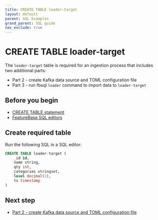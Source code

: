 ```yaml
---
title: CREATE TABLE loader-target
layout: default
parent: SQL Examples
grand_parent: SQL guide
nav_exclude: true
---
```


# CREATE TABLE loader-target

The `loader-target` table is required for an ingestion process that includes two additional parts:
* Part 2 - create Kafka data source and TOML configuration file
* Part 3 - run fbsql `loader` command to import data to `loader-target`

## Before you begin

* [CREATE TABLE statement](/docs/sql-guide/statements/statement-table-create)
* [FeatureBase SQL editors](/docs/sql-guide/sql-guide-home/#running-sql-queries)

## Create required table

Run the following SQL in a SQL editor:

```sql
CREATE TABLE loader-target (
    _id id,
    name string,
    qty int,
    categories stringset,
    level decimal(2),
    ts timestamp
)
```

## Next step

* [Part 2 - create Kafka data source and TOML configuration file](/docs/tools/fbsql/examples/fbsql-loader-kafka-source)
